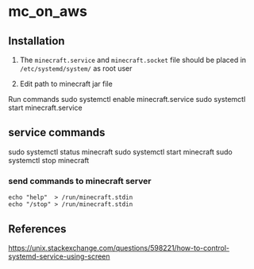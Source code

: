 # mc_on_aws
## Installation
1. The `minecraft.service` and `minecraft.socket` file should be placed in 
`/etc/systemd/system/` as root user

2. Edit path to minecraft jar file

Run commands
    sudo systemctl enable minecraft.service
    sudo systemctl start minecraft.service

## service commands
sudo systemctl status minecraft
sudo systemctl start minecraft
sudo systemctl stop minecraft

### send commands to minecraft server

    echo "help"  > /run/minecraft.stdin
    echo "/stop" > /run/minecraft.stdin


## References
https://unix.stackexchange.com/questions/598221/how-to-control-systemd-service-using-screen
